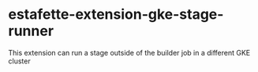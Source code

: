 # estafette-extension-gke-stage-runner
This extension can run a stage outside of the builder job in a different GKE cluster
